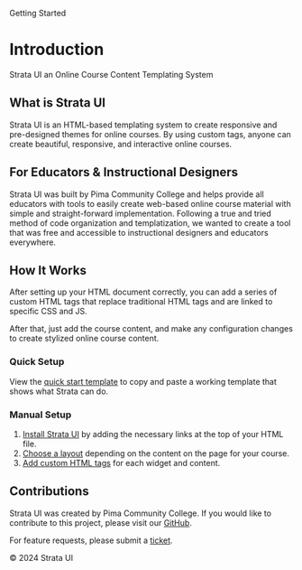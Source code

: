 <p class="section-text">Getting Started</p>

# Introduction

Strata UI an Online Course Content Templating System

## What is Strata UI

Strata UI is an HTML-based templating system to create responsive and pre-designed themes for online courses. By using custom tags, anyone can create beautiful, responsive, and interactive online courses.

## For Educators & Instructional Designers

Strata UI was built by Pima Community College and helps provide all educators with tools to easily create web-based online course material with simple and straight-forward implementation. Following a true and tried method of code organization and templatization, we wanted to create a tool that was free and accessible to instructional designers and educators everywhere.

## How It Works

After setting up your HTML document correctly, you can add a series of custom HTML tags that replace traditional HTML tags and are linked to specific CSS and JS.

After that, just add the course content, and make any configuration changes to create stylized online course content.

### Quick Setup

View the [quick start template](getting-started/quick-start) to copy and paste a working template that shows what Strata can do.

### Manual Setup

1. [Install Strata UI](getting-started/installation) by adding the necessary links at the top of your HTML file.
2. [Choose a layout](layouts/layout-overview) depending on the content on the page for your course.
3. [Add custom HTML tags](getting-started/custom-html-elements) for each widget and content.

## Contributions

Strata UI was created by Pima Community College. If you would like to contribute to this project, please visit our [GitHub](https://github.com/franreyn/pimaonline-strataui).

For feature requests, please submit a [ticket](#).

  <div class="footer">
    <p>&copy; 2024 Strata UI</p>
  </div>
